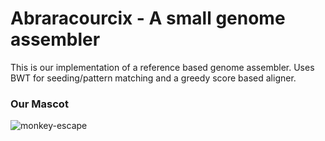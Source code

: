 # Abraracourcix - A small genome assembler
This is our implementation of a reference based genome assembler.
Uses BWT for seeding/pattern matching and a greedy score based aligner.

<h3>Our Mascot</h3>

![monkey-escape](https://github.com/chriskhalil/Abraracourcix/assets/72961560/7c6af325-43ce-48d1-bcb9-6dc3bac6e42d)
